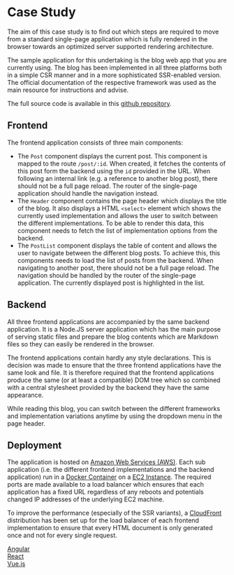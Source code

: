 # Case Study

The aim of this case study is to find out which steps are required to move from a standard single-page application which is fully rendered in the browser towards an optimized server supported rendering architecture.
 
The sample application for this undertaking is the blog web app that you are currently using. 
The blog has been implemented in all three platforms both in a simple CSR manner and in a more sophisticated SSR-enabled version.
The official documentation of the respective framework was used as the main resource for instructions and advise.

The full source code is available in this [github repository](https://github.com/glutengo/rendering-strategies). 

## Frontend

The frontend application consists of three main components:

* The `Post` component displays the current post. This component is mapped to the route `/post/:id`.
When created, it fetches the contents of this post form the backend using the `id` provided in the URL. 
When following an internal link (e.g. a reference to another blog post), there should not be a full page reload.
The router of the single-page application should handle the navigation instead.
* The `Header` component contains the page header which displays the title of the blog. 
It also displays a HTML `<select>` element which shows the currently used implementation and allows the user to switch between the different implementations.
To be able to render this data, this component needs to fetch the list of implementation options from the backend.
* The `PostList` component displays the table of content and allows the user to navigate between the different blog posts.
To achieve this, this components needs to load the list of posts from the backend.
When navigating to another post, there should not be a full page reload. 
The navigation should be handled by the router of the single-page application.
The currently displayed post is highlighted in the list.


## Backend

All three frontend applications are accompanied by the same backend application. 
It is a Node.JS server application which has the main purpose of serving static files and prepare the blog contents which are Markdown files so they can easily be rendered in the browser. 

The frontend applications contain hardly any style declarations. This is decision was made to ensure that the three frontend applications have the same look and file. 
It is therefore required that the frontend applications produce the same (or at least a compatible) DOM tree which so combined with a central stylesheet provided by the backend they have the same appearance.   

While reading this blog, you can switch between the different frameworks and implementation variations anytime by using the dropdown menu in the page header.

## Deployment

The application is hosted on [Amazon Web Services (AWS)](https://aws.amazon.com/). Each sub application (i.e. the different frontend implementations and the backend application) run in a [Docker Container](https://www.docker.com/resources/what-container) on a [EC2 Instance](https://aws.amazon.com/ec2/).
The required ports are made available to a load balancer which ensures that each application has a fixed URL regardless of any reboots and potentials changed IP addresses of the underlying EC2 machine.

To improve the performance (especially of the SSR variants), a [CloudFront](https://docs.aws.amazon.com/AmazonCloudFront/latest/DeveloperGuide/Introduction.html) distribution has been set up for the load balancer of each frontend implementation to ensure that every HTML document is only generated once and not for every single request.


[Angular](./angular)  
[React](./react)  
[Vue.js](./vue)

